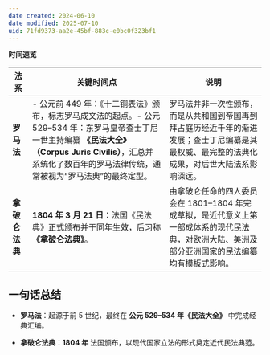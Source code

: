 ```yaml
---
date created: 2024-06-10
date modified: 2025-07-10
uid: 71fd9373-aa2e-45bf-883c-e0bc0f323bf1
---
```

**时间速览**

|法系|关键时间点|说明|
|---|---|---|
|**罗马法**|- 公元前 449 年：《十二铜表法》颁布，标志罗马成文法的起点。- 公元 529–534 年：东罗马皇帝查士丁尼一世主持编纂 **《民法大全》（Corpus Juris Civilis）**，汇总并系统化了数百年的罗马法律传统，通常被视为“罗马法典”的最终定型。|罗马法并非一次性颁布，而是从共和国到帝国再到拜占庭历经近千年的渐进发展；查士丁尼编纂是其最权威、最完整的法典化成果，对后世大陆法系影响深远。|
|**拿破仑法典**|**1804 年 3 月 21 日**：法国《民法典》正式颁布并于同年生效，后习称 **《拿破仑法典》**。|由拿破仑任命的四人委员会在 1801–1804 年完成草拟，是近代意义上第一部成体系的现代民法典，对欧洲大陆、美洲及部分亚洲国家的民法编纂均有模板式影响。|

## 一句话总结

- **罗马法**：起源于前 5 世纪，最终在 **公元 529–534 年《民法大全》** 中完成经典汇编。
    
- **拿破仑法典**：**1804 年** 法国颁布，以现代国家立法的形式奠定近代民法典范。
